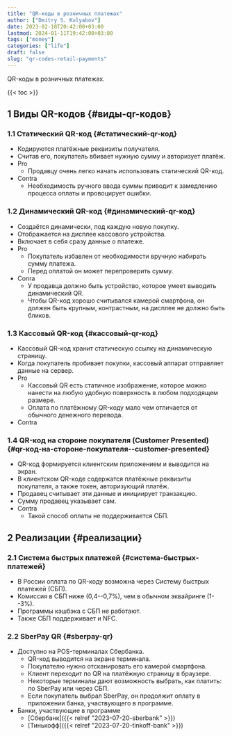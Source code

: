 ```yaml
---
title: "QR-коды в розничных платежах"
author: ["Dmitry S. Kulyabov"]
date: 2023-02-18T20:42:00+03:00
lastmod: 2024-01-11T19:42:00+03:00
tags: ["money"]
categories: ["life"]
draft: false
slug: "qr-codes-retail-payments"
---
```


QR-коды в розничных платежах.

<!--more-->

{{< toc >}}


## <span class="section-num">1</span> Виды QR-кодов {#виды-qr-кодов}


### <span class="section-num">1.1</span> Статический QR-код {#статический-qr-код}

-   Кодируются платёжные реквизиты получателя.
-   Считав его, покупатель вбивает нужную сумму и авторизует платёж.
-   Pro
    -   Продавцу очень легко начать использовать статический QR-код.
-   Contra
    -   Необходимость ручного ввода суммы приводит к замедлению процесса оплаты и провоцирует ошибки.


### <span class="section-num">1.2</span> Динамический QR-код {#динамический-qr-код}

-   Создаётся динамически, под каждую новую покупку.
-   Отображается на дисплее кассового устройства.
-   Включает в себя сразу данные о платеже.
-   Pro
    -   Покупатель избавлен от необходимости вручную набирать сумму платежа.
    -   Перед оплатой он может перепроверить сумму.
-   Conra
    -   У продавца должно быть устройство, которое умеет выводить динамический QR.
    -   Чтобы QR-код хорошо считывался камерой смартфона, он должен быть крупным, контрастным, на дисплее не должно быть бликов.


### <span class="section-num">1.3</span> Кассовый QR-код {#кассовый-qr-код}

-   Кассовый QR-код хранит статическую ссылку на динамическую страницу.
-   Когда покупатель пробивает покупки, кассовый аппарат отправляет данные на сервер.
-   Pro
    -   Кассовый QR есть статичное изображение, которое можно нанести на любую удобную поверхность в любом подходящем размере.
    -   Оплата по платёжному QR-коду мало чем отличается от обычного денежного перевода.
-   Contra


### <span class="section-num">1.4</span> QR-код на стороне покупателя (Customer Presented) {#qr-код-на-стороне-покупателя--customer-presented}

-   QR-код формируется клиентским приложением и выводится на экран.
-   В клиентском QR-коде содержатся платёжные реквизиты покупателя, а также токен, авторизующий платёж.
-   Продавец считывает эти данные и инициирует транзакцию.
-   Сумму продавец указывает сам.
-   Contra
    -   Такой способ оплаты не поддерживается СБП.


## <span class="section-num">2</span> Реализации {#реализации}


### <span class="section-num">2.1</span> Система быстрых платежей {#система-быстрых-платежей}

-   В России оплата по QR-коду возможна через Систему быстрых платежей (СБП).
-   Комиссия в СБП ниже (0,4--0,7%), чем в обычном эквайринге (1--3%).
-   Программы кэшбэка с СБП не работают.
-   Также СБП поддерживает и NFC.


### <span class="section-num">2.2</span> SberPay QR {#sberpay-qr}

-   Доступно на POS-терминалах Сбербанка.
    -   QR-код выводится на экране терминала.
    -   Покупателю нужно отсканировать его камерой смартфона.
    -   Клиент переходит по QR на платёжную страницу в браузере.
    -   Некоторые терминалы дают возможность выбрать, как платить: по SberPay или через СБП.
    -   Если покупатель выбрал SberPay, он продолжит оплату в приложении банка, участвующего в программе.
-   Банки, участвующие в программе
    -   [Сбербанк]({{< relref "2023-07-20-sberbank" >}})
    -   [Тинькофф]({{< relref "2023-07-20-tinkoff-bank" >}})
